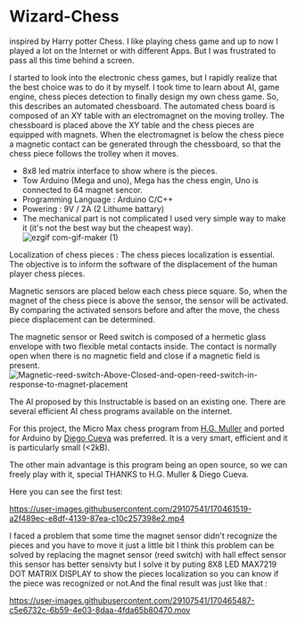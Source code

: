 # Wizard-Chess
inspired by Harry potter Chess.
I like playing chess game and up to now I played a lot on the Internet or with different Apps. But I was frustrated to pass all this time behind a screen.

I started to look into the electronic chess games, but I rapidly realize that the best choice was to do it by myself. I took time to learn about AI, game engine, chess pieces detection to finally design my own chess game.
So, this  describes an automated chessboard.
The automated chess board is composed of an XY table with an electromagnet on the moving trolley. The chessboard is placed above the XY table and the chess pieces are equipped with magnets. When the electromagnet is below the chess piece a magnetic contact can be generated through the chessboard, so that the chess piece follows the trolley when it moves.
- 8x8 led matrix interface to show where is the pieces. 
- Tow Arduino (Mega and uno), Mega has the chess engin, Uno is connected to 64 magnet sencor.
- Programming Language : Arduino C/C++
- Powering : 9V / 2A (2 Lithume battary)
- The mechanical part is not complicated I used very simple way to make it (it's not the best way but the cheapest way).
![ezgif com-gif-maker (1)](https://user-images.githubusercontent.com/29107541/170455054-b75d02bb-857a-4295-84c1-5f220be638cf.gif)

Localization of chess pieces :
The chess pieces localization is essential. The objective is to inform the software of the displacement of the human player chess pieces.

Magnetic sensors are placed below each chess piece square. So, when the magnet of the chess piece is above the sensor, the sensor will be activated. By comparing the activated sensors before and after the move, the chess piece displacement can be determined.

The magnetic sensor or Reed switch is composed of a hermetic glass envelope with two flexible metal contacts inside. The contact is normally open when there is no magnetic field and close if a magnetic field is present.
![Magnetic-reed-switch-Above-Closed-and-open-reed-switch-in-response-to-magnet-placement](https://user-images.githubusercontent.com/29107541/170457158-c234c664-45f5-4af0-bf44-d37fe7fa21c8.png)

The AI proposed by this Instructable is based on an existing one. There are several efficient AI chess programs available on the internet.

For this project, the Micro Max chess program from [H.G. Muller](https://home.hccnet.nl/h.g.muller/max-src2.html) and ported for Arduino by [Diego Cueva](https://create.arduino.cc/projecthub/rom3/arduino-uno-micromax-chess-030d7c) was preferred. It is a very smart, efficient and it is particularly small (<2kB).

The other main advantage is this program being an open source, so we can freely play with it, special THANKS to H.G. Muller & Diego Cueva.

Here you can see the first test:

https://user-images.githubusercontent.com/29107541/170461519-a2f489ec-e8df-4139-87ea-c10c257398e2.mp4

I faced a problem that some time the magnet sensor didn't recognize the pieces and you have to move it  just a little bit
I think this problem can be solved by replacing the magnet sensor (reed switch) with hall effect sensor this sensor has better sensivty but I solve it by puting 8X8 LED MAX7219 DOT MATRIX DISPLAY to show the pieces localization so you can know if the piece was recognized or not.And the final result was just like that :

https://user-images.githubusercontent.com/29107541/170465487-c5e6732c-6b59-4e03-8daa-4fda65b80470.mov


